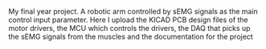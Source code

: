 My final year project. A robotic arm controlled by sEMG signals as the main control input parameter. Here I upload the KICAD PCB design files of the motor drivers, the MCU which controls the drivers, the DAQ that picks up the sEMG signals from the muscles and the documentation for the project 
